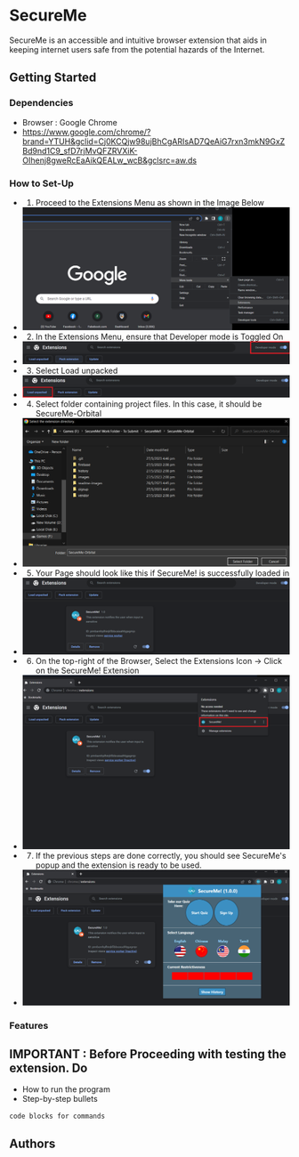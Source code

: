 # SecureMe

SecureMe is an accessible and intuitive browser extension that aids in keeping internet users safe from the potential hazards of the Internet.

## Getting Started

### Dependencies

* Browser : Google Chrome
* https://www.google.com/chrome/?brand=YTUH&gclid=Cj0KCQjw98ujBhCgARIsAD7QeAiG7rxn3mkN9GxZBd9nd1C9_sfD7rjMvQFZRVXiK-OIhenj8gweRcEaAikQEALw_wcB&gclsrc=aw.ds

### How to Set-Up

* 1. Proceed to the Extensions Menu as shown in the Image Below
* ![alt text](/readme-images/setup-1.jpg)
* 2. In the Extensions Menu, ensure that Developer mode is Toggled On
* ![alt text](/readme-images/setup-2.png)
* 3. Select Load unpacked
* ![alt text](/readme-images/setup-3.png)
* 4. Select folder containing project files. In this case, it should be SecureMe-Orbital
* ![alt text](/readme-images/setup-4.PNG)
* 5. Your Page should look like this if SecureMe! is successfully loaded in
* ![alt text](/readme-images/setup-5.PNG)
* 6. On the top-right of the Browser, Select the Extensions Icon -> Click on the SecureMe! Extension
* ![alt text](/readme-images/setup-6.png)
* 7. If the previous steps are done correctly, you should see SecureMe's popup and the extension is ready to be used.
* ![alt text](/readme-images/setup-7.PNG)

### Features

## IMPORTANT : Before Proceeding with testing the extension. Do 
* How to run the program
* Step-by-step bullets
```
code blocks for commands
```

## Authors



